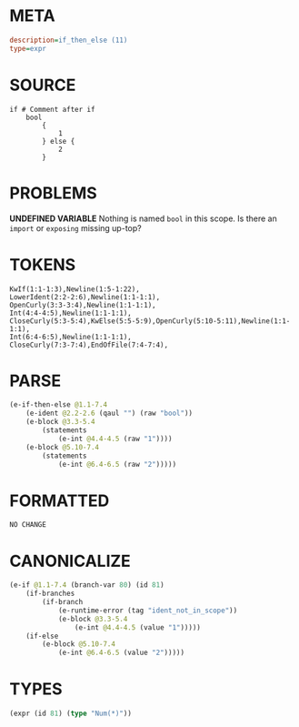 # META
~~~ini
description=if_then_else (11)
type=expr
~~~
# SOURCE
~~~roc
if # Comment after if
	bool
		{
			1
		} else {
			2
		}
~~~
# PROBLEMS
**UNDEFINED VARIABLE**
Nothing is named `bool` in this scope.
Is there an `import` or `exposing` missing up-top?

# TOKENS
~~~zig
KwIf(1:1-1:3),Newline(1:5-1:22),
LowerIdent(2:2-2:6),Newline(1:1-1:1),
OpenCurly(3:3-3:4),Newline(1:1-1:1),
Int(4:4-4:5),Newline(1:1-1:1),
CloseCurly(5:3-5:4),KwElse(5:5-5:9),OpenCurly(5:10-5:11),Newline(1:1-1:1),
Int(6:4-6:5),Newline(1:1-1:1),
CloseCurly(7:3-7:4),EndOfFile(7:4-7:4),
~~~
# PARSE
~~~clojure
(e-if-then-else @1.1-7.4
	(e-ident @2.2-2.6 (qaul "") (raw "bool"))
	(e-block @3.3-5.4
		(statements
			(e-int @4.4-4.5 (raw "1"))))
	(e-block @5.10-7.4
		(statements
			(e-int @6.4-6.5 (raw "2")))))
~~~
# FORMATTED
~~~roc
NO CHANGE
~~~
# CANONICALIZE
~~~clojure
(e-if @1.1-7.4 (branch-var 80) (id 81)
	(if-branches
		(if-branch
			(e-runtime-error (tag "ident_not_in_scope"))
			(e-block @3.3-5.4
				(e-int @4.4-4.5 (value "1")))))
	(if-else
		(e-block @5.10-7.4
			(e-int @6.4-6.5 (value "2")))))
~~~
# TYPES
~~~clojure
(expr (id 81) (type "Num(*)"))
~~~
